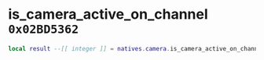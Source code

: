 # is_camera_active_on_channel `0x02BD5362`

```lua
local result --[[ integer ]] = natives.camera.is_camera_active_on_channel(_unk0 --[[ integer ]], _unk1 --[[ integer ]])
```